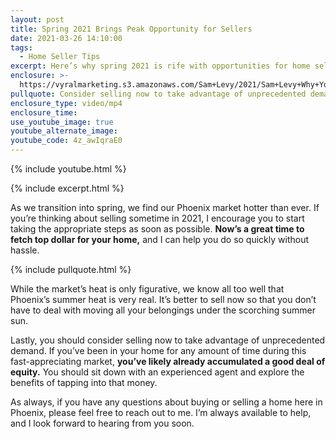 ```yaml
---
layout: post
title: Spring 2021 Brings Peak Opportunity for Sellers
date: 2021-03-26 14:10:00
tags:
  - Home Seller Tips
excerpt: Here’s why spring 2021 is rife with opportunities for home sellers.
enclosure: >-
  https://vyralmarketing.s3.amazonaws.com/Sam+Levy/2021/Sam+Levy+Why+You+Should+Consider+Selling+Now+2.mp4
pullquote: Consider selling now to take advantage of unprecedented demand.
enclosure_type: video/mp4
enclosure_time:
use_youtube_image: true
youtube_alternate_image:
youtube_code: 4z_awIqraE0
---
```

{% include youtube.html %}

{% include excerpt.html %}

As we transition into spring, we find our Phoenix market hotter than ever. If you’re thinking about selling sometime in 2021, I encourage you to start taking the appropriate steps as soon as possible. **Now’s a great time to fetch top dollar for your home,** and I can help you do so quickly without hassle.&nbsp;

{% include pullquote.html %}

While the market’s heat is only figurative, we know all too well that Phoenix’s summer heat is very real. It’s better to sell now so that you don’t have to deal with moving all your belongings under the scorching summer sun.

Lastly, you should consider selling now to take advantage of unprecedented demand. If you’ve been in your home for any amount of time during this fast-appreciating market, **you’ve likely already accumulated a good deal of equity.** You should sit down with an experienced agent and explore the benefits of tapping into that money.&nbsp;

As always, if you have any questions about buying or selling a home here in Phoenix, please feel free to reach out to me. I’m always available to help, and I look forward to hearing from you soon.
